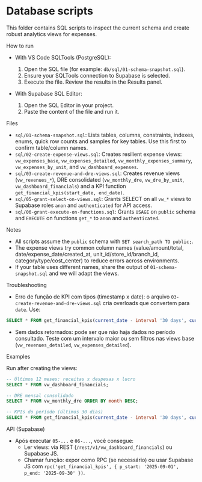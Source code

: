 # Database scripts

This folder contains SQL scripts to inspect the current schema and create robust analytics views for expenses.

How to run

- With VS Code SQLTools (PostgreSQL):
  1. Open the SQL file (for example: `db/sql/01-schema-snapshot.sql`).
  2. Ensure your SQLTools connection to Supabase is selected.
  3. Execute the file. Review the results in the Results panel.

- With Supabase SQL Editor:
  1. Open the SQL Editor in your project.
  2. Paste the content of the file and run it.

Files

- `sql/01-schema-snapshot.sql`: Lists tables, columns, constraints, indexes, enums, quick row counts and samples for key tables. Use this first to confirm table/column names.
- `sql/02-create-expense-views.sql`: Creates resilient expense views: `vw_expenses_base`, `vw_expenses_detailed`, `vw_monthly_expenses_summary`, `vw_expenses_by_unit`, and `vw_dashboard_expenses`.
- `sql/03-create-revenue-and-dre-views.sql`: Creates revenue views (`vw_revenues_*`), DRE consolidated (`vw_monthly_dre`, `vw_dre_by_unit`, `vw_dashboard_financials`) and a KPI function `get_financial_kpis(start_date, end_date)`.
- `sql/05-grant-select-on-views.sql`: Grants SELECT on all `vw_*` views to Supabase roles `anon` and `authenticated` for API access.
- `sql/06-grant-execute-on-functions.sql`: Grants `USAGE` on `public` schema and `EXECUTE` on functions `get_*` to `anon` and `authenticated`.

Notes

- All scripts assume the `public` schema with `SET search_path TO public;`.
- The expense views try common column names (value/amount/total, date/expense_date/created_at, unit_id/store_id/branch_id, category/type/cost_center) to reduce errors across environments.
- If your table uses different names, share the output of `01-schema-snapshot.sql` and we will adapt the views.

Troubleshooting

- Erro de função de KPI com tipos (timestamp x date): o arquivo `03-create-revenue-and-dre-views.sql` cria overloads que convertem para `date`. Use:

```sql
SELECT * FROM get_financial_kpis(current_date - interval '30 days', current_date);
```

- Sem dados retornados: pode ser que não haja dados no período consultado. Teste com um intervalo maior ou sem filtros nas views base (`vw_revenues_detailed`, `vw_expenses_detailed`).

Examples

Run after creating the views:

```sql
-- Últimos 12 meses: receitas x despesas x lucro
SELECT * FROM vw_dashboard_financials;

-- DRE mensal consolidado
SELECT * FROM vw_monthly_dre ORDER BY month DESC;

-- KPIs do período (últimos 30 dias)
SELECT * FROM get_financial_kpis(current_date - interval '30 days', current_date);
```

API (Supabase)

- Após executar `05-...` e `06-...`, você consegue:
  - Ler views: via REST (`/rest/v1/vw_dashboard_financials`) ou Supabase JS.
  - Chamar função: expor como RPC (se necessário) ou usar Supabase JS com `rpc('get_financial_kpis', { p_start: '2025-09-01', p_end: '2025-09-30' })`.
